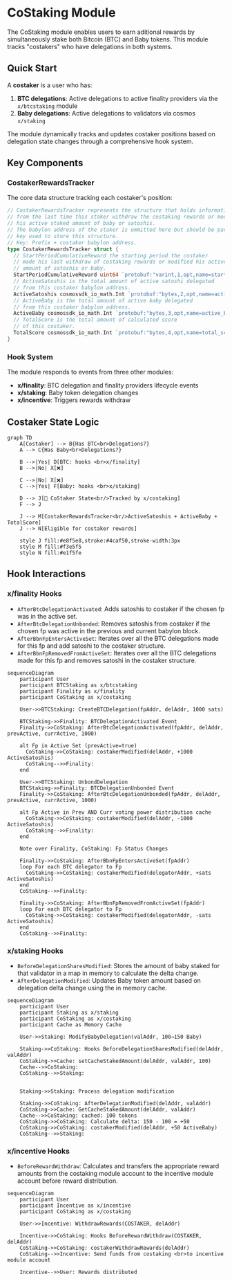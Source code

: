 # CoStaking Module

The CoStaking module enables users to earn aditional rewards by simultaneously
stake both Bitcoin (BTC) and Baby tokens. This module tracks "costakers" who
have delegations in both systems.

## Quick Start

A **costaker** is a user who has:
1. **BTC delegations**: Active delegations to active finality providers via the
`x/btcstaking` module
2. **Baby delegations**: Active delegations to validators via cosmos `x/staking`

The module dynamically tracks and updates costaker positions based on
delegation state changes through a comprehensive hook system.

## Key Components

### CostakerRewardsTracker

The core data structure tracking each costaker's position:

```go
// CostakerRewardsTracker represents the structure that holds information
// from the last time this staker withdraw the costaking rewards or modified
// his active staked amount of baby or satoshis.
// The babylon address of the staker is ommitted here but should be part of the
// key used to store this structure.
// Key: Prefix + costaker babylon address.
type CostakerRewardsTracker struct {
  // StartPeriodCumulativeReward the starting period the costaker
  // made his last withdraw of costaking rewards or modified his active staking
  // amount of satoshis or baby.
  StartPeriodCumulativeReward uint64 `protobuf:"varint,1,opt,name=start_period_cumulative_reward,json=startPeriodCumulativeReward,proto3" json:"start_period_cumulative_reward,omitempty"`
  // ActiveSatoshis is the total amount of active satoshi delegated
  // from this costaker babylon address.
  ActiveSatoshis cosmossdk_io_math.Int `protobuf:"bytes,2,opt,name=active_satoshis,json=activeSatoshis,proto3,customtype=cosmossdk.io/math.Int" json:"active_satoshis"`
  // ActiveBaby is the total amount of active baby delegated
  // from this costaker babylon address.
  ActiveBaby cosmossdk_io_math.Int `protobuf:"bytes,3,opt,name=active_baby,json=activeBaby,proto3,customtype=cosmossdk.io/math.Int" json:"active_baby"`
  // TotalScore is the total amount of calculated score
  // of this costaker.
  TotalScore cosmossdk_io_math.Int `protobuf:"bytes,4,opt,name=total_score,json=totalScore,proto3,customtype=cosmossdk.io/math.Int" json:"total_score"`
}
```

### Hook System

The module responds to events from three other modules:

- **x/finality**: BTC delegation and finality providers lifecycle events
- **x/staking**: Baby token delegation changes
- **x/incentive**: Triggers rewards withdraw

## Costaker State Logic

```mermaid
graph TD
    A[Costaker] --> B{Has BTC<br>Delegations?}
    A --> C{Has Baby<br>Delegations?}

    B -->|Yes| D[BTC: hooks <br>x/finality]
    B -->|No| X[❌]

    C -->|No| X[❌]
    C -->|Yes| F[Baby: hooks <br>x/staking]

    D --> J[🎯 CoStaker State<br/>Tracked by x/costaking]
    F --> J

    J --> M[CostakerRewardsTracker<br/>ActiveSatoshis + ActiveBaby + TotalScore]
    J --> N[Eligible for costaker rewards]

    style J fill:#e8f5e8,stroke:#4caf50,stroke-width:3px
    style M fill:#f3e5f5
    style N fill:#e1f5fe
```

## Hook Interactions

### x/finality Hooks

- `AfterBtcDelegationActivated`: Adds satoshis to costaker if the chosen fp was
in the active set.
- `AfterBtcDelegationUnbonded`: Removes satoshis from costaker if the chosen fp was active
in the previous and current babylon block.
- `AfterBbnFpEntersActiveSet`: Iterates over all the BTC delegations made for this fp and
add satoshi to the costaker structure.
- `AfterBbnFpRemovedFromActiveSet`: Iterates over all the BTC delegations made for this fp and
removes satoshi in the costaker structure.

```mermaid
sequenceDiagram
    participant User
    participant BTCStaking as x/btcstaking
    participant Finality as x/finality
    participant CoStaking as x/costaking

    User->>BTCStaking: CreateBTCDelegation(fpAddr, delAddr, 1000 sats)

    BTCStaking->>Finality: BTCDelegationActivated Event
    Finality->>CoStaking: AfterBtcDelegationActivated(fpAddr, delAddr, prevActive, currActive, 1000)

    alt Fp in Active Set (prevActive=true)
      CoStaking->>CoStaking: costakerModified(delAddr, +1000 ActiveSatoshis)
      CoStaking-->>Finality:
    end

    User->>BTCStaking: UnbondDelegation
    BTCStaking->>Finality: BTCDelegationUnbonded Event
    Finality->>CoStaking: AfterBtcDelegationUnbonded(fpAddr, delAddr, prevActive, currActive, 1000)

    alt Fp Active in Prev AND Curr voting power distribution cache
      CoStaking->>CoStaking: costakerModified(delAddr, -1000 ActiveSatoshis)
      CoStaking-->>Finality:
    end

    Note over Finality, CoStaking: Fp Status Changes

    Finality->>CoStaking: AfterBbnFpEntersActiveSet(fpAddr)
    loop For each BTC delegator to Fp
      CoStaking->>CoStaking: costakerModified(delegatorAddr, +sats ActiveSatoshis)
    end
    CoStaking-->>Finality:

    Finality->>CoStaking: AfterBbnFpRemovedFromActiveSet(fpAddr)
    loop For each BTC delegator to Fp
      CoStaking->>CoStaking: costakerModified(delegatorAddr, -sats ActiveSatoshis)
    end
    CoStaking-->>Finality:
```

### x/staking Hooks

- `BeforeDelegationSharesModified`: Stores the amount of baby staked for that
  validator in a map in memory to calculate the delta change.
- `AfterDelegationModified`: Updates Baby token amount based on delegation
  delta change using the in memory cache.

```mermaid
sequenceDiagram
    participant User
    participant Staking as x/staking
    participant CoStaking as x/costaking
    participant Cache as Memory Cache

    User->>Staking: ModifyBabyDelegation(valAddr, 100→150 Baby)

    Staking->>CoStaking: Hooks BeforeDelegationSharesModified(delAddr, valAddr)
    CoStaking->>Cache: setCacheStakedAmount(delAddr, valAddr, 100)
    Cache-->>CoStaking:
    CoStaking-->>Staking:


    Staking->>Staking: Process delegation modification

    Staking->>CoStaking: AfterDelegationModified(delAddr, valAddr)
    CoStaking->>Cache: GetCacheStakedAmount(delAddr, valAddr)
    Cache-->>CoStaking: cached: 100 tokens
    CoStaking->>CoStaking: Calculate delta: 150 - 100 = +50
    CoStaking->>CoStaking: costakerModified(delAddr, +50 ActiveBaby)
    CoStaking-->>Staking:
```

### x/incentive Hooks

- `BeforeRewardWithdraw`: Calculates and transfers the appropriate reward amounts from the
costaking module account to the incentive module account before reward distribution.

```mermaid
sequenceDiagram
    participant User
    participant Incentive as x/incentive
    participant CoStaking as x/costaking

    User->>Incentive: WithdrawRewards(COSTAKER, delAddr)

    Incentive->>CoStaking: Hooks BeforeRewardWithdraw(COSTAKER, delAddr)
    CoStaking->>CoStaking: costakerWithdrawRewards(delAddr)
    CoStaking-->>Incentive: Send funds from costaking <br>to incentive module account

    Incentive-->>User: Rewards distributed
```
